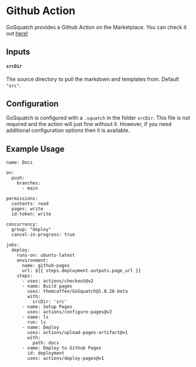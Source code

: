 [_metadata_:title]:- "Github Action"
[_metadata_:layout]:- "index"

# Github Action

GoSquatch provides a Github Action on the Marketplace. You can check it out [here!](https://github.com/marketplace/actions/gosquatch)

## Inputs

#### `srcDir`

The source directory to pull the markdown and templates from. Default `"src"`.

## Configuration

GoSquatch is configured with a `.squatch` in the folder `srcDir`. This file is not required and the action will just fine without it. However,
if you need additional configuration options then it is available.

## Example Usage

```
name: Docs

on:
  push:
    branches:
      - main

permissions:
  contents: read
  pages: write
  id-token: write

concurrency:
  group: "deploy"
  cancel-in-progress: true

jobs:
  deploy:
    runs-on: ubuntu-latest
    environment:
      name: github-pages
      url: ${{ steps.deployment.outputs.page_url }}
    steps:
      - uses: actions/checkout@v2
      - name: Build pages
        uses: themcaffee/GoSquatch@1.0.28-beta
        with:
          srcDir: 'src'
      - name: Setup Pages
        uses: actions/configure-pages@v2
      - name: ls
        run: ls
      - name: Deploy
        uses: actions/upload-pages-artifact@v1
        with:
          path: docs
      - name: Deploy to Github Pages
        id: deployment
        uses: actions/deploy-pages@v1
```